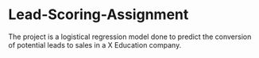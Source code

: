 # Lead-Scoring-Assignment
The project is a logistical regression model done to predict the conversion of potential leads to sales in a X Education company. 
